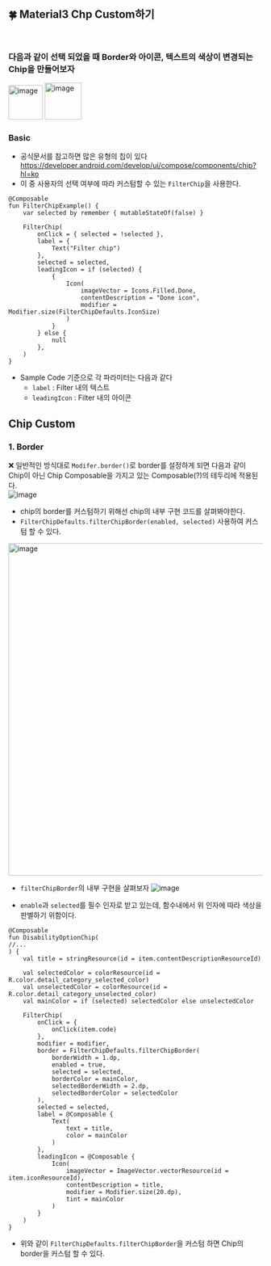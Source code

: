 ## 🍀 Material3 Chp Custom하기
<br/>

### 다음과 같이 선택 되었을 때 Border와 아이콘, 텍스트의 색상이 변경되는 Chip을 만들어보자

<img width="68" alt="image" src="https://github.com/user-attachments/assets/2ec7ba8a-33e2-49d1-a696-70820247ad41" /> <img width="73" alt="image" src="https://github.com/user-attachments/assets/7dd7b145-e6b7-4ea9-b542-4ca490c8b639" />

### Basic
- 공식문서를 참고하면 많은 유형의 칩이 있다<br/>
https://developer.android.com/develop/ui/compose/components/chip?hl=ko
- 이 중 사용자의 선택 여부에 따라 커스텀할 수 있는 ```FilterChip```을 사용한다.

```
@Composable
fun FilterChipExample() {
    var selected by remember { mutableStateOf(false) }

    FilterChip(
        onClick = { selected = !selected },
        label = {
            Text("Filter chip")
        },
        selected = selected,
        leadingIcon = if (selected) {
            {
                Icon(
                    imageVector = Icons.Filled.Done,
                    contentDescription = "Done icon",
                    modifier = Modifier.size(FilterChipDefaults.IconSize)
                )
            }
        } else {
            null
        },
    )
}
```
- Sample Code 기준으로 각 파라미터는 다음과 같다
  - ```label``` : Filter 내의 텍스트
  - ```leadingIcon``` : Filter 내의 아이콘

## Chip Custom
### 1. Border
❌ 일반적인 방식대로 ```Modifer.border()```로 border를 설정하게 되면 다음과 같이 Chip이 아닌 Chip Composable을 가지고 있는 
Composable(?)의 테두리에 적용된다.<br/>
![image](https://github.com/user-attachments/assets/e95a1d1f-f3e9-498b-a820-3e78b762c818)

- chip의 border를 커스텀하기 위해선 chip의 내부 구현 코드를 살펴봐야한다.
- ```FilterChipDefaults.filterChipBorder(enabled, selected)``` 사용하여 커스텀 할 수 있다.
<img width="658" alt="image" src="https://github.com/user-attachments/assets/ffb7b0ad-a55a-43b7-9090-9c8e0c203d16" />

- ```filterChipBorder```의 내부 구현을 살펴보자
![image](https://github.com/user-attachments/assets/c87563ae-f978-41b8-9a05-5da0c2a0a8ba)

- ```enable```과 ```selected```를 필수 인자로 받고 있는데, 함수내에서 위 인자에 따라 색상을 판별하기 위함이다.

```
@Composable
fun DisabilityOptionChip(
//...
) {
    val title = stringResource(id = item.contentDescriptionResourceId)

    val selectedColor = colorResource(id = R.color.detail_category_selected_color)
    val unselectedColor = colorResource(id = R.color.detail_category_unselected_color)
    val mainColor = if (selected) selectedColor else unselectedColor

    FilterChip(
        onClick = {
            onClick(item.code)
        },
        modifier = modifier,
        border = FilterChipDefaults.filterChipBorder(
            borderWidth = 1.dp,
            enabled = true,
            selected = selected,
            borderColor = mainColor,
            selectedBorderWidth = 2.dp,
            selectedBorderColor = selectedColor
        ),
        selected = selected,
        label = @Composable {
            Text(
                text = title,
                color = mainColor
            )
        },
        leadingIcon = @Composable {
            Icon(
                imageVector = ImageVector.vectorResource(id = item.iconResourceId),
                contentDescription = title,
                modifier = Modifier.size(20.dp),
                tint = mainColor
            )
        }
    )
}
```
- 위와 같이 ```FilterChipDefaults.filterChipBorder```을 커스텀 하면 Chip의 border을 커스텀 할 수 있다.

